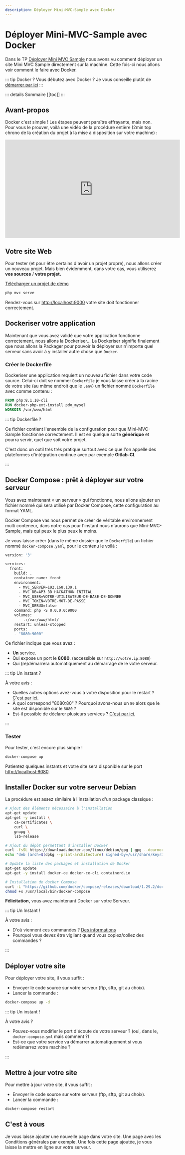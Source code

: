 ```yaml
---
description: Déployer Mini-MVC-Sample avec Docker
---
```


# Déployer Mini-MVC-Sample avec Docker

Dans le TP [Déployer Mini MVC Sample](./deployer-mini-mvc-sample.md) nous avons vu comment déployer un site Mini MVC Sample directement sur la machine. Cette fois-ci nous allons voir comment le faire avec Docker.

::: tip Docker ?
Vous débutez avec Docker ? Je vous conseille plutôt de [démarrer par ici](../../docker/introduction.md)
:::

::: details Sommaire
[[toc]]
:::

## Avant-propos

Docker c'est simple ! Les étapes peuvent paraître effrayante, mais non. Pour vous le prouver, voilà une vidéo de la procédure entière (2min top chrono de la création du projet à la mise à disposition sur votre machine) :

<iframe width="560" height="315" src="https://www.youtube-nocookie.com/embed/CgEAJfltyuY" title="YouTube video player" frameborder="0" allow="accelerometer; autoplay; clipboard-write; encrypted-media; gyroscope; picture-in-picture" allowfullscreen></iframe>

## Votre site Web

Pour tester (et pour être certains d'avoir un projet propre), nous allons créer un nouveau projet. Mais bien évidemment, dans votre cas, vous utiliserez **vos sources** / **votre projet.**

[Télécharger un projet de démo](https://github.com/c4software/mini-mvc-sample/archive/refs/tags/2.4.zip)

```sh
php mvc serve
```

Rendez-vous sur [http://localhost:9000](http://localhost:9000) votre site doit fonctionner correctement.

## Dockeriser votre application

Maintenant que vous avez validé que votre application fonctionne correctement, nous allons la Dockeriser… La Dockeriser signifie finalement que nous allons la Packager pour pouvoir la déployer sur n'importe quel serveur sans avoir à y installer autre chose que `Docker`.

### Créer le Dockerfile

Dockeriser une application requiert un nouveau fichier dans votre code source. Celui-ci doit se nommer `Dockerfile` je vous laisse créer à la racine de votre site (au même endroit que le `.env`) un fichier nommé `Dockerfile` avec comme contenu :

```dockerfile
FROM php:8.1.10-cli
RUN docker-php-ext-install pdo_mysql
WORKDIR /var/www/html
```

::: tip Dockerfile ?

Ce fichier contient l'ensemble de la configuration pour que Mini-MVC-Sample fonctionne correctement. Il est en quelque sorte **générique** et pourra servir, quel que soit votre projet.

C'est donc un outil très très pratique surtout avec ce que l'on appelle des plateformes d'intégration continue avec par exemple **Gitlab-CI**.

:::

## Docker Compose : prêt à déployer sur votre serveur

Vous avez maintenant « un serveur » qui fonctionne, nous allons ajouter un fichier nommé qui sera utilisé par Docker Compose, cette configuration au format YAML.

Docker Compose vas nous permet de créer de véritable environnement multi conteneur, dans notre cas pour l'instant nous n'aurons que Mini-MVC-Sample, mais qui peux le plus peux le moins.

Je vous laisse créer (dans le même dossier que le `Dockerfile`) un fichier nommé `docker-compose.yaml`, pour le contenu le voilà :

```dockerfile
version: '3'

services:
  front:
    build: .
    container_name: front
    environment:
      - MVC_SERVER=192.168.139.1
      - MVC_DB=AP3_BD_HACKATHON_INITIAL
      - MVC_USER=VOTRE-UTILISATEUR-DE-BASE-DE-DONNEE
      - MVC_TOKEN=VOTRE-MOT-DE-PASSE
      - MVC_DEBUG=false
    command: php -S 0.0.0.0:9000
    volumes:
      - .:/var/www/html/
    restart: unless-stopped
    ports:
    - "8080:9000"
```

Ce fichier indique que vous avez :

- **Un** service.
- Qui expose un port le **8080**. (accessible sur `http://votre.ip:8080`)
- Qui (re)démarrera automatiquement au démarrage de le votre serveur.

::: tip Un instant ?

À votre avis :

- Quelles autres options avez-vous à votre disposition pour le restart ? [C'est par ici.](https://docs.docker.com/config/containers/start-containers-automatically/)
- À quoi correspond "8080:80" ? Pourquoi avons-nous un `80` alors que le site est disponible sur le `8080` ?
- Est-il possible de déclarer plusieurs services ? [C'est par ici.](https://docs.docker.com/compose/compose-file/)

:::

### Tester

Pour tester, c'est encore plus simple !

```sh
docker-compose up
```

Patientez quelques instants et votre site sera disponible sur le port [http://localhost:8080](http://localhost:8080).

## Installer Docker sur votre serveur Debian

La procédure est assez similaire à l'installation d'un package classique :

```sh
# Ajout des éléments nécessaire à l'installation
apt-get update
apt-get -y install \
    ca-certificates \
    curl \
    gnupg \
    lsb-release

# Ajout du dépôt permettant d'installer Docker
curl -fsSL https://download.docker.com/linux/debian/gpg | gpg --dearmor -o /usr/share/keyrings/docker-archive-keyring.gpg
echo "deb [arch=$(dpkg --print-architecture) signed-by=/usr/share/keyrings/docker-archive-keyring.gpg] https://download.docker.com/linux/debian  $(lsb_release -cs) stable" | tee /etc/apt/sources.list.d/docker.list > /dev/null

# Update la liste des packages et installation de Docker
apt-get update
apt-get -y install docker-ce docker-ce-cli containerd.io

# Installation de docker Compose
curl -L "https://github.com/docker/compose/releases/download/1.29.2/docker-compose-$(uname -s)-$(uname -m)" -o /usr/local/bin/docker-compose
chmod +x /usr/local/bin/docker-compose
```

**Félicitation,** vous avez maintenant Docker sur votre Serveur.

::: tip Un Instant !

À votre avis :

- D'où viennent ces commandes ? [Des informations](https://docs.docker.com/engine/install/debian/)
- Pourquoi vous devez être vigilant quand vous copiez/collez des commandes ?

:::

## Déployer votre site

Pour déployer votre site, il vous suffit :

- Envoyer le code source sur votre serveur (ftp, sftp, git au choix).
- Lancer la commande :

```sh
docker-compose up -d
```

::: tip Un instant !

À votre avis ?

- Pouvez-vous modifier le port d'écoute de votre serveur ? (oui, dans le, `docker-compose.yml` mais comment ?)
- Est-ce que votre service va démarrer automatiquement si vous redémarrez votre machine ?

:::

## Mettre à jour votre site

Pour mettre à jour votre site, il vous suffit :

- Envoyer le code source sur votre serveur (ftp, sftp, git au choix).
- Lancer la commande :

```sh
docker-compose restart
```

## C'est à vous

Je vous laisse ajouter une nouvelle page dans votre site. Une page avec les Conditions générales par exemple. Une fois cette page ajoutée, je vous laisse la mettre en ligne sur votre serveur.
